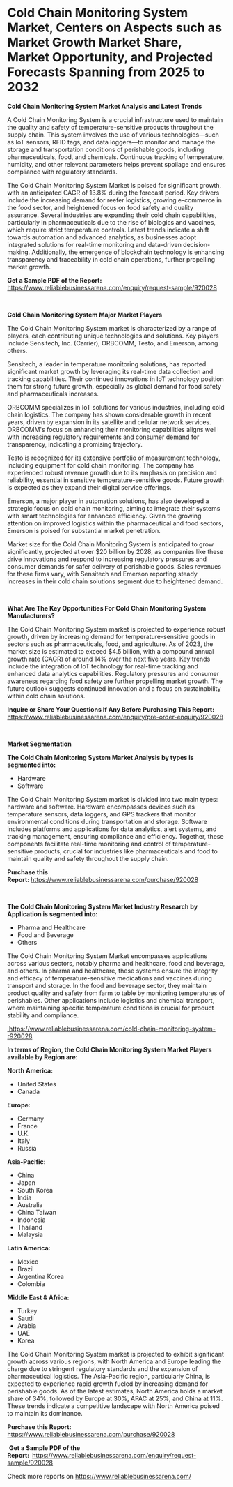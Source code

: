 <p><h1>Cold Chain Monitoring System Market, Centers on Aspects such as Market Growth Market Share, Market Opportunity, and Projected Forecasts Spanning from 2025 to 2032</h1></p><p><strong>Cold Chain Monitoring System Market Analysis and Latest Trends</strong></p>
<p><p>A Cold Chain Monitoring System is a crucial infrastructure used to maintain the quality and safety of temperature-sensitive products throughout the supply chain. This system involves the use of various technologies—such as IoT sensors, RFID tags, and data loggers—to monitor and manage the storage and transportation conditions of perishable goods, including pharmaceuticals, food, and chemicals. Continuous tracking of temperature, humidity, and other relevant parameters helps prevent spoilage and ensures compliance with regulatory standards.</p><p>The Cold Chain Monitoring System Market is poised for significant growth, with an anticipated CAGR of 13.8% during the forecast period. Key drivers include the increasing demand for reefer logistics, growing e-commerce in the food sector, and heightened focus on food safety and quality assurance. Several industries are expanding their cold chain capabilities, particularly in pharmaceuticals due to the rise of biologics and vaccines, which require strict temperature controls. Latest trends indicate a shift towards automation and advanced analytics, as businesses adopt integrated solutions for real-time monitoring and data-driven decision-making. Additionally, the emergence of blockchain technology is enhancing transparency and traceability in cold chain operations, further propelling market growth.</p></p>
<p><strong>Get a Sample PDF of the Report:&nbsp;</strong> <a href="https://www.reliablebusinessarena.com/enquiry/request-sample/920028?utm_campaign=2987&utm_medium=2&utm_source=Github&utm_content=ia&utm_term=06032025&utm_id=cold-chain-monitoring-system">https://www.reliablebusinessarena.com/enquiry/request-sample/920028</a></p>
<p>&nbsp;</p>
<p><strong>Cold Chain Monitoring System Major Market Players</strong></p>
<p><p>The Cold Chain Monitoring System market is characterized by a range of players, each contributing unique technologies and solutions. Key players include Sensitech, Inc. (Carrier), ORBCOMM, Testo, and Emerson, among others. </p><p>Sensitech, a leader in temperature monitoring solutions, has reported significant market growth by leveraging its real-time data collection and tracking capabilities. Their continued innovations in IoT technology position them for strong future growth, especially as global demand for food safety and pharmaceuticals increases.</p><p>ORBCOMM specializes in IoT solutions for various industries, including cold chain logistics. The company has shown considerable growth in recent years, driven by expansion in its satellite and cellular network services. ORBCOMM's focus on enhancing their monitoring capabilities aligns well with increasing regulatory requirements and consumer demand for transparency, indicating a promising trajectory.</p><p>Testo is recognized for its extensive portfolio of measurement technology, including equipment for cold chain monitoring. The company has experienced robust revenue growth due to its emphasis on precision and reliability, essential in sensitive temperature-sensitive goods. Future growth is expected as they expand their digital service offerings.</p><p>Emerson, a major player in automation solutions, has also developed a strategic focus on cold chain monitoring, aiming to integrate their systems with smart technologies for enhanced efficiency. Given the growing attention on improved logistics within the pharmaceutical and food sectors, Emerson is poised for substantial market penetration.</p><p>Market size for the Cold Chain Monitoring System is anticipated to grow significantly, projected at over $20 billion by 2028, as companies like these drive innovations and respond to increasing regulatory pressures and consumer demands for safer delivery of perishable goods. Sales revenues for these firms vary, with Sensitech and Emerson reporting steady increases in their cold chain solutions segment due to heightened demand.</p></p>
<p>&nbsp;</p>
<p><strong>What Are The Key Opportunities For Cold Chain Monitoring System Manufacturers?</strong></p>
<p><p>The Cold Chain Monitoring System market is projected to experience robust growth, driven by increasing demand for temperature-sensitive goods in sectors such as pharmaceuticals, food, and agriculture. As of 2023, the market size is estimated to exceed $4.5 billion, with a compound annual growth rate (CAGR) of around 14% over the next five years. Key trends include the integration of IoT technology for real-time tracking and enhanced data analytics capabilities. Regulatory pressures and consumer awareness regarding food safety are further propelling market growth. The future outlook suggests continued innovation and a focus on sustainability within cold chain solutions.</p></p>
<p><strong>Inquire or Share Your Questions If Any Before Purchasing This Report:</strong> <a href="https://www.reliablebusinessarena.com/enquiry/pre-order-enquiry/920028?utm_campaign=2987&utm_medium=2&utm_source=Github&utm_content=ia&utm_term=06032025&utm_id=cold-chain-monitoring-system">https://www.reliablebusinessarena.com/enquiry/pre-order-enquiry/920028</a></p>
<p>&nbsp;</p>
<p><strong>Market Segmentation</strong></p>
<p><strong>The Cold Chain Monitoring System Market Analysis by types is segmented into:</strong></p>
<p><ul><li>Hardware</li><li>Software</li></ul></p>
<p><p>The Cold Chain Monitoring System market is divided into two main types: hardware and software. Hardware encompasses devices such as temperature sensors, data loggers, and GPS trackers that monitor environmental conditions during transportation and storage. Software includes platforms and applications for data analytics, alert systems, and tracking management, ensuring compliance and efficiency. Together, these components facilitate real-time monitoring and control of temperature-sensitive products, crucial for industries like pharmaceuticals and food to maintain quality and safety throughout the supply chain.</p></p>
<p><strong>Purchase this Report:&nbsp;</strong><a href="https://www.reliablebusinessarena.com/purchase/920028?utm_campaign=2987&utm_medium=2&utm_source=Github&utm_content=ia&utm_term=06032025&utm_id=cold-chain-monitoring-system">https://www.reliablebusinessarena.com/purchase/920028</a></p>
<p>&nbsp;</p>
<p><strong>The Cold Chain Monitoring System Market Industry Research by Application is segmented into:</strong></p>
<p><ul><li>Pharma and Healthcare</li><li>Food and Beverage</li><li>Others</li></ul></p>
<p><p>The Cold Chain Monitoring System Market encompasses applications across various sectors, notably pharma and healthcare, food and beverage, and others. In pharma and healthcare, these systems ensure the integrity and efficacy of temperature-sensitive medications and vaccines during transport and storage. In the food and beverage sector, they maintain product quality and safety from farm to table by monitoring temperatures of perishables. Other applications include logistics and chemical transport, where maintaining specific temperature conditions is crucial for product stability and compliance.</p></p>
<p><a href="https://www.reliablebusinessarena.com/cold-chain-monitoring-system-r920028?utm_campaign=2987&utm_medium=2&utm_source=Github&utm_content=ia&utm_term=06032025&utm_id=cold-chain-monitoring-system">&nbsp;https://www.reliablebusinessarena.com/cold-chain-monitoring-system-r920028</a></p>
<p><strong>In terms of Region, the Cold Chain Monitoring System Market Players available by Region are:</strong></p>
<p>
    <p> <strong> North America: </strong>
        <ul>
            <li>United States</li>
            <li>Canada</li>
        </ul>
        </p> 
    <p> <strong> Europe: </strong>
        <ul>
            <li>Germany</li>
            <li>France</li>
            <li>U.K.</li>
            <li>Italy</li>
            <li>Russia</li>
        </ul>
        </p> 
    <p> <strong> Asia-Pacific: </strong>
        <ul>
            <li>China</li>
            <li>Japan</li>
            <li>South Korea</li>
            <li>India</li>
            <li>Australia</li>
            <li>China Taiwan</li>
            <li>Indonesia</li>
            <li>Thailand</li>
            <li>Malaysia</li>
        </ul>
        </p> 
    <p> <strong> Latin America: </strong>
        <ul>
            <li>Mexico</li>
            <li>Brazil</li>
            <li>Argentina Korea</li>
            <li>Colombia</li>
        </ul>
        </p> 
    <p> <strong> Middle East & Africa: </strong>
        <ul>
            <li>Turkey</li>
            <li>Saudi</li>
            <li>Arabia</li>
            <li>UAE</li>
            <li>Korea</li>
        </ul>
    </p>
    </p>
<p><p>The Cold Chain Monitoring System market is projected to exhibit significant growth across various regions, with North America and Europe leading the charge due to stringent regulatory standards and the expansion of pharmaceutical logistics. The Asia-Pacific region, particularly China, is expected to experience rapid growth fueled by increasing demand for perishable goods. As of the latest estimates, North America holds a market share of 34%, followed by Europe at 30%, APAC at 25%, and China at 11%. These trends indicate a competitive landscape with North America poised to maintain its dominance.</p></p>
<p><strong>Purchase this Report: </strong><a href="https://www.reliablebusinessarena.com/purchase/920028?utm_campaign=2987&utm_medium=2&utm_source=Github&utm_content=ia&utm_term=06032025&utm_id=cold-chain-monitoring-system">https://www.reliablebusinessarena.com/purchase/920028</a></p>
<p>&nbsp;<strong>Get a Sample PDF of the Report:&nbsp;&nbsp;</strong><a href="https://www.reliablebusinessarena.com/enquiry/request-sample/920028?utm_campaign=2987&utm_medium=2&utm_source=Github&utm_content=ia&utm_term=06032025&utm_id=cold-chain-monitoring-system">https://www.reliablebusinessarena.com/enquiry/request-sample/920028</a></p>
<p><strong></strong></p>
<p>Check more reports on <a href="https://www.reliablebusinessarena.com/?utm_campaign=2987&utm_medium=2&utm_source=Github&utm_content=ia&utm_term=06032025&utm_id=cold-chain-monitoring-system">https://www.reliablebusinessarena.com/</a></p>
